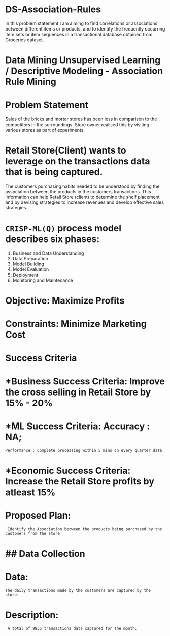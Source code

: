 # DS-Association-Rules
In this problem statement I am aiming to find correlations or associations between different items or products, and to identify the frequently occurring item sets or item sequences in a transactional database obtained from Groceries dataset.


# Data Mining Unsupervised Learning / Descriptive Modeling - Association Rule Mining

# Problem Statement

Sales of the bricks and mortar stores has been less in comparison to the 
competitors in the surroundings. 
Store owner realised this by visiting various stores as part of experiments.

# Retail Store(Client) wants to leverage on the transactions data that is being captured. 
The customers purchasing habits needed to be understood by finding the 
association between the products in the customers transactions. 
This information can help Retail Store (client) to determine the shelf placement 
and by devising strategies to increase revenues and develop effective sales strategies.

# `CRISP-ML(Q)` process model describes six phases:

 1. Business and Data Understanding
 2. Data Preparation
 3. Model Building
 4. Model Evaluation
 5. Deployment
 6. Monitoring and Maintenance

# **Objective:** Maximize Profits
 
# **Constraints:** Minimize Marketing Cost

# **Success Criteria**

# ***Business Success Criteria**: Improve the cross selling in Retail Store by 15% - 20%

# ***ML Success Criteria**: Accuracy : NA; 
    Performance : Complete processing within 5 mins on every quarter data

# ***Economic Success Criteria**: Increase the Retail Store profits by atleast 15%

# **Proposed Plan:**
     Identify the Association between the products being purchased by the customers from the store

# ## Data Collection

# Data: 
    The daily transactions made by the customers are captured by the store.
 
# Description:
     A total of 9835 transactions data captured for the month.
